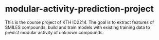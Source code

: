 # modular-activity-prediction-project

This is the course project of KTH ID2214. The goal is to extract features of SMILES compounds, build and train models with existing training data to predict modular activity of unknown compounds.
